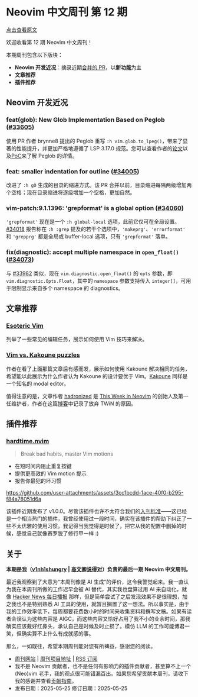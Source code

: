 # Neovim 中文周刊 第 12 期

[点击查看原文](https://weekly.nvimer.org/012/)

欢迎收看第 12 期 Neovim 中文周刊！

本期周刊包含以下版块：

* **Neovim 开发近况**：摘录近期[合并的 PR](https://github.com/neovim/neovim/pulls?q=is%3Apr+is%3Amerged)，以**新功能**为主
* **文章推荐**
* **插件推荐**

## Neovim 开发近况

### feat(glob): New Glob Implementation Based on Peglob ([#33605](https://github.com/neovim/neovim/pull/33605))

使用 PR 作者 brynne8 提出的 Peglob 重写 `:h vim.glob.to_lpeg()`，带来了显著的性能提升，并更加严格地遵循了 LSP 3.17.0 规范。您可以查看作者的[论文](https://www.preprints.org/manuscript/202504.1786/v1)以及[PoC](https://github.com/brynne8/advanced-lpeg)来了解 Peglob 的详情。

### feat: smaller indentation for outline ([#34005](https://github.com/neovim/neovim/pull/34005))

改进了 `:h gO` 生成的目录的缩进方式。该 PR 合并以前，目录缩进每隔两级增加两个空格；现在目录缩进将逐级增加一个空格，更加自然。

### vim-patch:9.1.1396: 'grepformat' is a global option ([#34060](https://github.com/neovim/neovim/pull/34060))

`'grepformat'` 现在是一个 `:h global-local` 选项，此前它仅可在全局设置。[#34018](https://github.com/neovim/neovim/issues/34018) 报告称在 `:h :grep` 提及的若干个选项中，`'makeprg'`、`'errorformat'` 和 `'grepprg'` 都是全局或 buffer-local 选项，只有 `'grepformat'` 落单。

### fix(diagnostic): accept multiple namespace in `open_float()` ([#34073](https://github.com/neovim/neovim/pull/34073))

与 [#33982](https://github.com/neovim/neovim/pull/33982) 类似，现在 `vim.diagnostic.open_float()` 的 `opts` 参数，即 `vim.diagnostic.Opts.Float`，其中的 `namespace` 参数支持传入 `integer[]`，可用于限制显示来自多个 namespace 的 diagnostics。

## 文章推荐

### [Esoteric Vim ](https://freestingo.com/en/programming/articles/esoteric-vim/)

列举了一些常见的编辑任务，展示如何使用 Vim 技巧来解决。

### [Vim vs. Kakoune puzzles](https://strongly-typed-thoughts.net/blog/vim-kakoune-puzzles-2025)

作者在看了上面那篇文章后有感而发，展示如何使用 Kakoune 解决相同的任务，希望能以此展示为什么作者认为 Kakoune 的设计要优于 Vim。[Kakoune](https://kakoune.org/) 同样是一个知名的 modal editor。

值得注意的是，文章作者 [hadronized](https://github.com/hadronized) 是 [This Week in Neovim](https://github.com/hadronized/this-week-in-neovim.org) 的创始人及第一任维护者，作者在这篇[博客](https://strongly-typed-thoughts.net/blog/editors-in-2022)中记录了放弃 TWiN 的原因。

## 插件推荐

### [hardtime.nvim](https://github.com/m4xshen/hardtime.nvim)

> Break bad habits, master Vim motions

* 在短时间内阻止重复按键
* 提供更高效的 Vim motion 提示
* 报告你最犯的坏习惯

https://github.com/user-attachments/assets/3cc1bcdd-1ace-40f0-b295-f84a78051d6a

该插件近期发布了 v1.0.0。尽管该插件也许不太符合我们的[入刊标准](https://github.com/nvim-weekly-cn/nvim-weekly-cn#%E5%85%A5%E5%88%8A%E6%A0%87%E5%87%86)——这已经是一个相当热门的插件，我曾经使用过一段时间，确实在该插件的帮助下纠正了一些不太优雅的使用习惯。我记得当我觉得是时候了，把它从我的配置中删掉的时候，感觉自己就像赛罗脱了修行甲一样 :)

## 关于

**本期是我（[v1nh1shungry](https://github.com/v1nh1shungry) | [高文卿说得对](https://www.zhihu.com/people/27-41-69-12)）负责的最后一期 Neovim 中文周刊。**

<!-- ❗❗❗TODO: 发布前删除❗❗❗ -->

最近我观察到了大意为“本周刊像是 AI 生成”的评价，这令我警觉起来。我一直认为我在本周刊所做的工作迟早会被 AI 替代，其实我也盘算过用 AI 来自动化，就像 [Hacker News 每日播报](https://hacker-news.agi.li/) 那样，但是简单尝试了之后发现效果不是很理想，加之我也不是特别熟悉 AI 工具的使用，就暂且搁置了这一想法。所以事实是，由于我的工作效率低下，每周都要花费数小时的时间来收集资料和撰写文稿。如果有读者会误认为这些内容是 AIGC，而这些内容又恰好占用了我不小的业余时间，那我确实应该戴好红鼻头，承认自己是时候及时止损了。模仿 LLM 的工作可能博君一笑，但确实算不上什么有成就感的事。

<!-- ❗❗❗TODO: 发布前删除❗❗❗ -->

那么，一如既往，希望本期周刊能对您有所裨益，感谢您的阅读。

* [周刊网站](https://weekly.nvimer.org/) | [周刊项目地址](https://github.com/nvim-weekly-cn/nvim-weekly-cn) | [RSS 订阅](https://github.com/nvim-weekly-cn/nvim-weekly-cn/releases.atom)
* 我不是 Neovim 贡献者，也不是任何有影响力的插件贡献者，甚至算不上一个 (Neo)vim 老手，我的观点很可能错漏百出。如果您希望贡献本周刊，请收下我的感谢并查看[贡献指南](https://github.com/nvim-weekly-cn/nvim-weekly-cn/blob/main/README.md#贡献指南)。
* 发布日期：2025-05-25
  修订日期：2025-05-25
